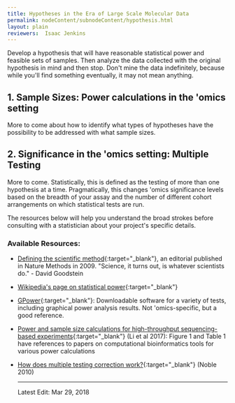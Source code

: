 ```yaml
---
title: Hypotheses in the Era of Large Scale Molecular Data
permalink: nodeContent/subnodeContent/hypothesis.html
layout: plain
reviewers:  Isaac Jenkins
---
```

Develop a hypothesis that will have reasonable statistical power and feasible sets of samples.  Then analyze the data collected with the original hypothesis in mind and then stop.  Don't mine the data indefinitely, because while you'll find something eventually, it may not mean anything.

## 1. Sample Sizes:  Power calculations in the 'omics setting
More to come about how to identify what types of hypotheses have the possibility to be addressed with what sample sizes.  

## 2. Significance in the 'omics setting:  Multiple Testing
More to come.  Statistically, this is defined as the testing of more than one hypothesis at a time.  Pragmatically, this changes 'omics significance levels based on the breadth of your assay and the number of different cohort arrangements on which statistical tests are run.

The resources below will help you understand the broad strokes before consulting with a statistician about your project's specific details.

### Available Resources:
 - [Defining the scientific method](https://www.nature.com/articles/nmeth0409-237.pdf?origin=ppub){:target="_blank"}<!--_-->, an editorial published in Nature Methods in 2009.  "Science, it turns out, is whatever scientists do." - David Goodstein

- [Wikipedia's page on statistical power](https://en.wikipedia.org/wiki/Statistical_power){:target="_blank"}<!--_-->

- [GPower](http://www.gpower.hhu.de/){:target="_blank"}<!--_-->:  Downloadable software for a variety of tests, including graphical power analysis results.  Not 'omics-specific, but a good reference.

- [Power and sample size calculations for high-throughput sequencing-based experiments](https://academic.oup.com/bib/article-lookup/doi/10.1093/bib/bbx061){:target="_blank"}<!--_--> (Li et al 2017):  Figure 1 and Table 1 have references to papers on computational bioinformatics tools for various power calculations

- [How does multiple testing correction work?](https://www.ncbi.nlm.nih.gov/pmc/articles/PMC2907892/){:target="_blank"}<!--_--> (Noble 2010)

  ---

  Latest Edit: Mar 29, 2018
